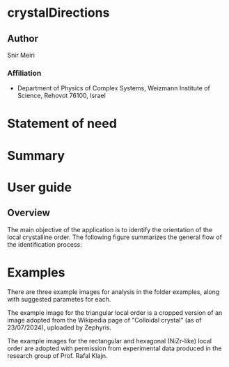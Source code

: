 # crystalDirections
## Author
Snir Meiri
### Affiliation
- Department of Physics of Complex Systems, Weizmann Institute of Science, Rehovot 76100, Israel 
# Statement of need

# Summary

# User guide

## Overview
The main objective of the application is to identify the orientation of the local crystalline order.
The following figure summarizes the general flow of the identification process:

# Examples
There are three example images for analysis in the folder examples, along with suggested parametes for each. 

The example image for the triangular local order is a cropped version of an image adopted from the Wikipedia page of "Colloidal crystal" (as of 23/07/2024), uploaded by Zephyris.

The example images for the rectangular and hexagonal (NiZr-like) local order are adopted with permission from experimental data produced in the research group of Prof. Rafal Klajn. 
